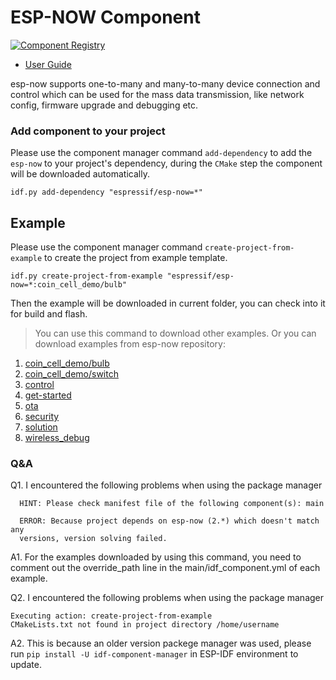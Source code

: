 # ESP-NOW Component

[![Component Registry](https://components.espressif.com/components/espressif/esp-now/badge.svg)](https://components.espressif.com/components/espressif/esp-now)

- [User Guide](https://github.com/espressif/esp-now/tree/master/User_Guide.md)

esp-now supports one-to-many and many-to-many device connection and control which can be used for the mass data transmission, like network config, firmware upgrade and debugging etc.

### Add component to your project

Please use the component manager command `add-dependency` to add the `esp-now` to your project's dependency, during the `CMake` step the component will be downloaded automatically.

```
idf.py add-dependency "espressif/esp-now=*"
```

## Example

Please use the component manager command `create-project-from-example` to create the project from example template.

```
idf.py create-project-from-example "espressif/esp-now=*:coin_cell_demo/bulb"
```

Then the example will be downloaded in current folder, you can check into it for build and flash.

> You can use this command to download other examples. Or you can download examples from esp-now repository: 
1. [coin_cell_demo/bulb](https://github.com/espressif/esp-now/tree/master/examples/coin_cell_demo/bulb)
2. [coin_cell_demo/switch](https://github.com/espressif/esp-now/tree/master/examples/coin_cell_demo/switch)
3. [control](https://github.com/espressif/esp-now/tree/master/examples/control)
4. [get-started](https://github.com/espressif/esp-now/tree/master/examples/get-started)
5. [ota](https://github.com/espressif/esp-now/tree/master/examples/ota)
6. [security](https://github.com/espressif/esp-now/tree/master/examples/security)
7. [solution](https://github.com/espressif/esp-now/tree/master/examples/solution)
8. [wireless_debug](https://github.com/espressif/esp-now/tree/master/examples/wireless_debug)

### Q&A

Q1. I encountered the following problems when using the package manager

```
  HINT: Please check manifest file of the following component(s): main

  ERROR: Because project depends on esp-now (2.*) which doesn't match any
  versions, version solving failed.
```

A1. For the examples downloaded by using this command, you need to comment out the override_path line in the main/idf_component.yml of each example.

Q2. I encountered the following problems when using the package manager

```
Executing action: create-project-from-example
CMakeLists.txt not found in project directory /home/username
```

A2. This is because an older version packege manager was used, please run `pip install -U idf-component-manager` in ESP-IDF environment to update.
